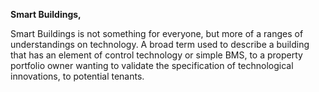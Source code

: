 __Smart Buildings,__

Smart Buildings is not something for everyone, but more of a ranges of understandings on technology. A broad term used to describe a building that has an element of control technology or simple BMS, to a property portfolio owner wanting to validate the specification of technological innovations, to potential tenants.

 